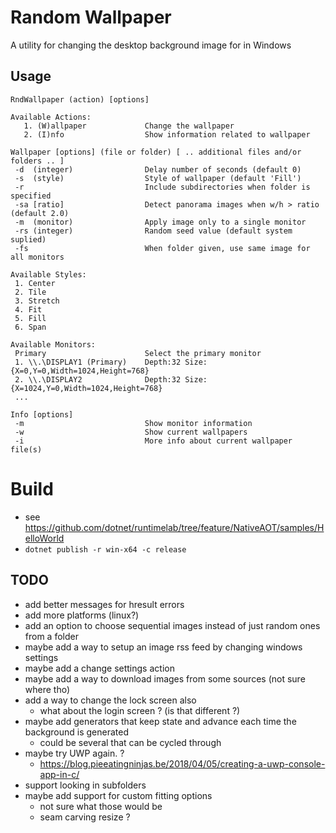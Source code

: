 # Random Wallpaper #
A utility for changing the desktop background image for in Windows

## Usage ##
```
RndWallpaper (action) [options]

Available Actions:
   1. (W)allpaper             Change the wallpaper
   2. (I)nfo                  Show information related to wallpaper

Wallpaper [options] (file or folder) [ .. additional files and/or folders .. ]
 -d  (integer)                Delay number of seconds (default 0)
 -s  (style)                  Style of wallpaper (default 'Fill')
 -r                           Include subdirectories when folder is specified
 -sa [ratio]                  Detect panorama images when w/h > ratio (default 2.0)
 -m  (monitor)                Apply image only to a single monitor
 -rs (integer)                Random seed value (default system suplied)
 -fs                          When folder given, use same image for all monitors

Available Styles:
 1. Center
 2. Tile
 3. Stretch
 4. Fit
 5. Fill
 6. Span

Available Monitors:
 Primary                      Select the primary monitor
 1. \\.\DISPLAY1 (Primary)    Depth:32 Size:{X=0,Y=0,Width=1024,Height=768}
 2. \\.\DISPLAY2              Depth:32 Size:{X=1024,Y=0,Width=1024,Height=768}
 ...

Info [options]
 -m                           Show monitor information
 -w                           Show current wallpapers
 -i                           More info about current wallpaper file(s)
```

# Build #
* see https://github.com/dotnet/runtimelab/tree/feature/NativeAOT/samples/HelloWorld
* ```dotnet publish -r win-x64 -c release```

## TODO ##
* add better messages for hresult errors
* add more platforms (linux?)
* add an option to choose sequential images instead of just random ones from a folder
* maybe add a way to setup an image rss feed by changing windows settings
* maybe add a change settings action
* maybe add a way to download images from some sources (not sure where tho)
* add a way to change the lock screen also
  * what about the login screen ? (is that different ?)
* maybe add generators that keep state and advance each time the background is generated
  * could be several that can be cycled through
* maybe try UWP again. ?
  * https://blog.pieeatingninjas.be/2018/04/05/creating-a-uwp-console-app-in-c/
* support looking in subfolders
* maybe add support for custom fitting options
  * not sure what those would be
  * seam carving resize ?